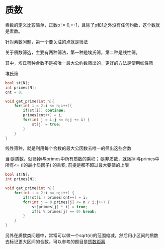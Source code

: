 # 质数

素数的定义比较简单，正数p != 0,+-1，且除了p和1之外没有任何约数，这个数就是素数。

针对素数问题，第一个要关注的点就是筛法

关于质数筛选，主要有两种筛法，第一种是埃氏筛，第二种是线性筛。

其中，埃氏筛种合数不是被唯一最大公约数筛出的，更好的方法是使用线性筛

埃氏筛

```cpp
bool st[N];
int primes[N];
cnt = 0;

void get_prime(int n){
    for(int i = 2;i <= n;i++){
        if(st[i]) continue;
        primes[cnt++] = i;
        for(int j = i;j <= n;j += i) {
            st[j] = true;
        }
    }
}
```

线性筛种，就是利用每个合数的最大公因数去唯一的筛出这些合数

当i是质数，就筛掉i与primes中所有质数的乘积；i是非质数，就筛掉i与primes中所有<= (i的最小质因子) 的乘积, 前提是都不超过最大要筛的上限

```cpp
bool st[N];
int primes[N];

void get_prime(int n){
    for(int i = 2;i <= n;i++) {
        if(!st[i]) primes[cnt++] = i;
        for(int j = 0;primes[j] <= n / i;j++) {
            st[primes[j] * i] = true;
            if(i % primes[j] == 0) break;
        }
    }
}
```

另外在质数类问题中，常常可以做一个sqrt(n)的范围缩减，然后用小区间的质数去标记更大区间的合数。可以参考的题目是[质数距离](./%E8%B4%A8%E6%95%B0%E8%B7%9D%E7%A6%BB.cpp)